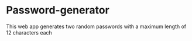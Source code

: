 # Password-generator
This web app generates two random passwords with a maximum length of 12 characters each
